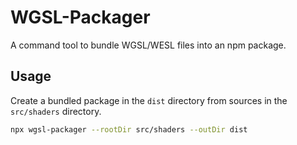 # WGSL-Packager

A command tool to bundle WGSL/WESL files into an npm package.

## Usage

Create a bundled package in the `dist` directory
from sources in the `src/shaders` directory.

```sh
npx wgsl-packager --rootDir src/shaders --outDir dist
```
